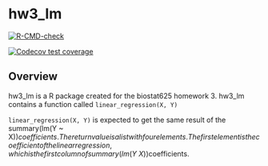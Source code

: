 # hw3_lm

<!-- badges: start -->
[![R-CMD-check](https://github.com/ziyuliu1999/hw3_lm/actions/workflows/R-CMD-check.yaml/badge.svg)](https://github.com/ziyuliu1999/hw3_lm/actions/workflows/R-CMD-check.yaml)
<!-- badges: end -->

<!-- badges: start -->
  [![Codecov test coverage](https://codecov.io/gh/ziyuliu1999/hw3_lm/branch/main/graph/badge.svg)](https://app.codecov.io/gh/ziyuliu1999/hw3_lm?branch=main)
  <!-- badges: end -->


## Overview

hw3_lm is a R package created for the biostat625 homework 3. hw3_lm contains a function called `linear_regression(X, Y)`


`linear_regression(X, Y)` is expected to get the same result of the summary(lm(Y ~ X))$coefficients. The return value is a list with four elements. The first element is the coefficient of the linear regression, which is the first column of summary(lm(Y ~ X))$coefficients.
